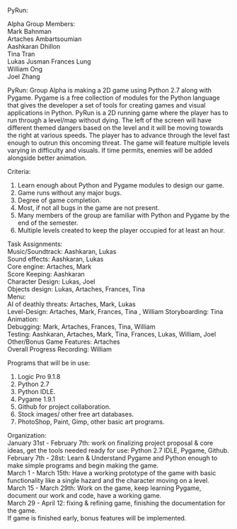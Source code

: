 PyRun:

Alpha Group Members:  
Mark Bahnman  
Artaches Ambartsoumian  
Aashkaran Dhillon  
Tina Tran  
Lukas Jusman 
Frances Lung  
William Ong  
Joel Zhang  

PyRun:
Group Alpha is making a 2D game using Python 2.7 along with Pygame. Pygame is a free collection of modules for the Python
language that gives the developer a set of tools for creating games and visual applications in Python. PyRun is a
2D running game where the player has to run through a level/map without dying. The left of the screen will have different themed
dangers based on the level and it will be moving towards the right at various speeds. The player has to advance through the level
fast enough to outrun this oncoming threat. The game will feature multiple levels varying in difficulty and visuals.
If time permits, enemies will be added alongside better animation.

Criteria:
1. Learn enough about Python and Pygame modules to design our game.  
1. Game runs without any major bugs.  
2. Degree of game completion.  
4. Most, if not all bugs in the game are not present.  
5. Many members of the group are familiar with Python and Pygame by the end of the semester.  
6. Multiple levels created to keep the player occupied for at least an hour.  


Task Assignments:  
Music/Soundtrack: Aashkaran, Lukas  
Sound effects: Aashkaran, Lukas  
Core engine: Artaches, Mark  
Score Keeping: Aashkaran  
Character Design: Lukas, Joel  
Objects design: Lukas, Artaches, Frances, Tina   
Menu:   
AI of deathly threats: Artaches, Mark, Lukas  
Level-Design: Artaches, Mark, Frances, Tina , William
Storyboarding: Tina  
Animation:   
Debugging: Mark, Artaches, Frances, Tina, William  
Testing: Aashkaran, Artaches, Mark, Tina, Frances, Lukas, William, Joel  
Other/Bonus Game Features: Artaches  
Overall Progress Recording: William  

Programs that will be in use:  
1. Logic Pro 9.1.8  
2. Python 2.7  
3. Python IDLE.  
4. Pygame 1.9.1  
5. Github for project collaboration.  
6. Stock images/ other free art databases.  
7. PhotoShop, Paint, Gimp, other basic art programs.  

Organization:  
January 31st - February 7th: work on finalizing project proposal & core ideas, get the tools needed ready for use: Python 2.7 IDLE, Pygame, Github.  
February 7th - 28st: Learn & Understand Pygame and Python enough to make simple programs and begin making the game.  
March 1 - March 15th: Have a working prototype of the game with basic functionality like a single hazard and the character moving on a level.  
March 15 - March 29th: Work on the game, keep learning Pygame, document our work and code, have a working game.  
March 29 - April 12: fixing & refining game, finishing the documentation for the game.  
If game is finished early, bonus features will be implemented.  
